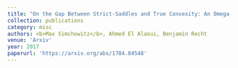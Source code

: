 ```yaml
---
title: "On the Gap Between Strict-Saddles and True Convexity: An Omega(log d) Lower Bound for Eigenvector Approximation"
collection: publications
category: misc
authors: <b>Max Simchowitz</b>, Ahmed El Alaoui, Benjamin Recht
venue: 'Arxiv'
year: 2017
paperurl: 'https://arxiv.org/abs/1704.04548'
---
```


<!--The contents above will be part of a list of publications, if the user clicks the link for the publication than the contents of section will be rendered as a full page, allowing you to provide more information about the paper for the reader. When publications are displayed as a single page, the contents of the above "citation" field will automatically be included below this section in a smaller font.-->


